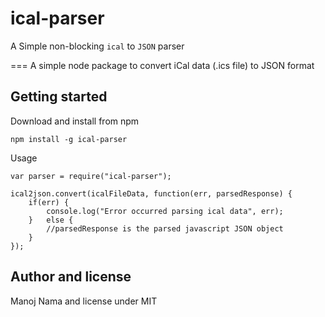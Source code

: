 # ical-parser
A Simple non-blocking `ical` to `JSON` parser

===
A simple node package to convert iCal data (.ics file) to JSON format

## Getting started
Download and install from npm
```
npm install -g ical-parser
```

Usage
```
var parser = require("ical-parser");

ical2json.convert(icalFileData, function(err, parsedResponse) {
	if(err) {
		console.log("Error occurred parsing ical data", err);
	}	else {
		//parsedResponse is the parsed javascript JSON object
	}
});
```

Author and license
---
Manoj Nama and license under MIT
